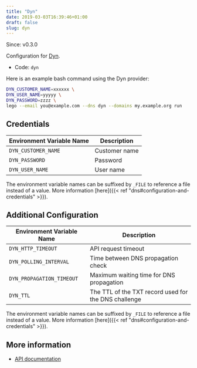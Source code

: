 ```yaml
---
title: "Dyn"
date: 2019-03-03T16:39:46+01:00
draft: false
slug: dyn
---
```


<!-- THIS DOCUMENTATION IS AUTO-GENERATED. PLEASE DO NOT EDIT. -->
<!-- providers/dns/dyn/dyn.toml -->
<!-- THIS DOCUMENTATION IS AUTO-GENERATED. PLEASE DO NOT EDIT. -->

Since: v0.3.0

Configuration for [Dyn](https://dyn.com/).


<!--more-->

- Code: `dyn`

Here is an example bash command using the Dyn provider:

```bash
DYN_CUSTOMER_NAME=xxxxxx \
DYN_USER_NAME=yyyyy \
DYN_PASSWORD=zzzz \
lego --email you@example.com --dns dyn --domains my.example.org run
```




## Credentials

| Environment Variable Name | Description |
|-----------------------|-------------|
| `DYN_CUSTOMER_NAME` | Customer name |
| `DYN_PASSWORD` | Password |
| `DYN_USER_NAME` | User name |

The environment variable names can be suffixed by `_FILE` to reference a file instead of a value.
More information [here]({{< ref "dns#configuration-and-credentials" >}}).


## Additional Configuration

| Environment Variable Name | Description |
|--------------------------------|-------------|
| `DYN_HTTP_TIMEOUT` | API request timeout |
| `DYN_POLLING_INTERVAL` | Time between DNS propagation check |
| `DYN_PROPAGATION_TIMEOUT` | Maximum waiting time for DNS propagation |
| `DYN_TTL` | The TTL of the TXT record used for the DNS challenge |

The environment variable names can be suffixed by `_FILE` to reference a file instead of a value.
More information [here]({{< ref "dns#configuration-and-credentials" >}}).




## More information

- [API documentation](https://help.dyn.com/rest/)

<!-- THIS DOCUMENTATION IS AUTO-GENERATED. PLEASE DO NOT EDIT. -->
<!-- providers/dns/dyn/dyn.toml -->
<!-- THIS DOCUMENTATION IS AUTO-GENERATED. PLEASE DO NOT EDIT. -->
